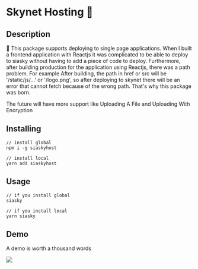 # Skynet Hosting 👋

## Description
🎉 This package supports deploying to single page applications. When I built a frontend application with Reactjs it was complicated to be able to deploy to siasky without having to add a piece of code to deploy. Furthermore, after building production for the application using Reactjs, there was a path problem. For example
After building, the path in href or src will be '/static/js/...' or '/logo.png', so after deploying to skynet there will be an error that cannot fetch because of the wrong path. That's why this package was born.

The future will have more support like Uploading A File and Uploading With Encryption
## Installing
```
// install global
npm i -g siaskyhost

// install local
yarn add siaskyhost
```
## Usage
```
// if you install global
siasky

// if you install local
yarn siasky
```

## Demo
A demo is worth a thousand words

![](https://media.giphy.com/media/Xy1HlTCjR0gRD0Oryh/giphy.gif)